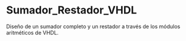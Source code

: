 # Sumador_Restador_VHDL
Diseño de un sumador completo y un restador a través de los módulos aritméticos de VHDL.
